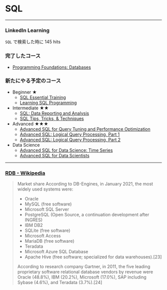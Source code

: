 # SQL

---

### LinkedIn Learning

`SQL` で検索した時に 145 hits

### 完了したコース

- [Programming Foundations: Databases](https://www.linkedin.com/learning-login/share?forceAccount=false&redirect=https%3A%2F%2Fwww.linkedin.com%2Flearning%2Fprogramming-foundations-databases-2%3Ftrk%3Dshare_ent_url%26shareId%3D3bb8dcd6-8265-41a5-ae3a-f13087009695&account=35392996)

### 新たにやる予定のコース

- Beginner ★
  - [SQL Essential Training](https://www.linkedin.com/learning-login/share?forceAccount=false&redirect=https%3A%2F%2Fwww.linkedin.com%2Flearning%2Fsql-essential-training-3%3Ftrk%3Dshare_ent_url%26shareId%3Df0a5f1ec-8ecf-408c-a54d-8fd646704268&account=35392996)
  - [Learning SQL Programming](https://www.linkedin.com/learning-login/share?forceAccount=false&redirect=https%3A%2F%2Fwww.linkedin.com%2Flearning%2Flearning-sql-programming%3Ftrk%3Dshare_ent_url%26shareId%3Dae26696f-74bd-4fbe-994f-fcacf6263f87&account=35392996)
- Intermediate ★★
  - [SQL: Data Reporting and Analysis](https://www.linkedin.com/learning-login/share?forceAccount=false&redirect=https%3A%2F%2Fwww.linkedin.com%2Flearning%2Fsql-data-reporting-and-analysis-2%3Ftrk%3Dshare_ent_url%26shareId%3Db0887113-364b-4bd1-8bda-d07d57937214&account=35392996)
  - [SQL Tips, Tricks, & Techniques](https://www.linkedin.com/learning-login/share?forceAccount=false&redirect=https%3A%2F%2Fwww.linkedin.com%2Flearning%2Fsql-tips-tricks-techniques%3Ftrk%3Dshare_ent_url%26shareId%3D375924ad-aedf-425c-b810-06e45d429a12&account=35392996)
- Advanced ★★★
  - [Advanced SQL for Query Tuning and Performance Optimization](https://www.linkedin.com/learning-login/share?forceAccount=false&redirect=https%3A%2F%2Fwww.linkedin.com%2Flearning%2Fadvanced-sql-for-query-tuning-and-performance-optimization%3Ftrk%3Dshare_ent_url%26shareId%3Dc8d5006a-b1ea-49e9-9ef3-583f6f3d8bff&account=35392996)
  - [Advanced SQL: Logical Query Processing, Part 1](https://www.linkedin.com/learning-login/share?forceAccount=false&redirect=https%3A%2F%2Fwww.linkedin.com%2Flearning%2Fadvanced-sql-logical-query-processing-part-1%3Ftrk%3Dshare_ent_url%26shareId%3D3a836213-2a61-47a3-961c-31b53983c53c&account=35392996)
  - [Advanced SQL: Logical Query Processing, Part 2](https://www.linkedin.com/learning-login/share?forceAccount=false&redirect=https%3A%2F%2Fwww.linkedin.com%2Flearning%2Fadvanced-sql-logical-query-processing-part-2%3Ftrk%3Dshare_ent_url%26shareId%3D13843fd1-8493-49a3-846a-8adb53283982&account=35392996)
- Data Science
  - [Advanced SQL for Data Science: Time Series](https://www.linkedin.com/learning-login/share?forceAccount=false&redirect=https%3A%2F%2Fwww.linkedin.com%2Flearning%2Fadvanced-sql-for-data-science-time-series%3Ftrk%3Dshare_ent_url%26shareId%3D7379a9d5-32f2-4cfc-9aa0-f7447e4fdea6&account=35392996)
  - [Advanced SQL for Data Scientists](https://www.linkedin.com/learning-login/share?forceAccount=false&redirect=https%3A%2F%2Fwww.linkedin.com%2Flearning%2Fadvanced-sql-for-data-scientists%3Ftrk%3Dshare_ent_url%26shareId%3Db75b885f-2565-4e8b-8565-9252903b7526&account=35392996)

---

### [RDB - Wikipedia](https://en.wikipedia.org/wiki/Relational_database)

> Market share
> According to DB-Engines, in January 2021, the most widely used systems were:
> - Oracle
> - MySQL (free software)
> - Microsoft SQL Server
> - PostgreSQL (Open Source, a continuation development after INGRES)
> - IBM DB2
> - SQLite (free software)
> - Microsoft Access
> - MariaDB (free software)
> - Teradata
> - Microsoft Azure SQL Database
> - Apache Hive (free software; specialized for data warehouses).[23]
> 
> According to research company Gartner, in 2011, the five leading proprietary software relational database vendors by revenue were Oracle (48.8%), IBM (20.2%), Microsoft (17.0%), SAP including Sybase (4.6%), and Teradata (3.7%).[24]
